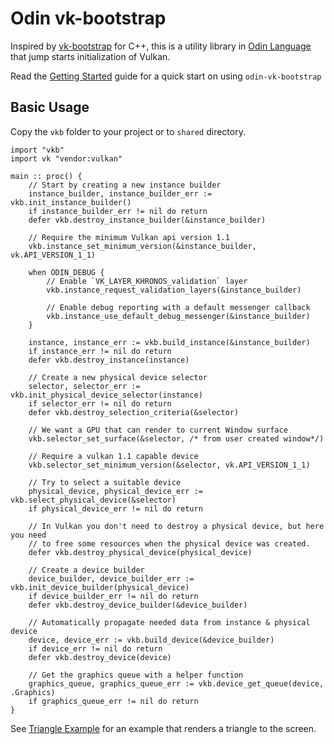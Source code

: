 # Odin vk-bootstrap

Inspired by [vk-bootstrap](https://github.com/charles-lunarg/vk-bootstrap/tree/main) for C++, this is a utility library in [Odin Language](https://odin-lang.org/) that jump starts initialization of Vulkan.

Read the [Getting Started](./docs/getting_started.md) guide for a quick start on using `odin-vk-bootstrap`

## Basic Usage

Copy the `vkb` folder to your project or to `shared` directory.

```odin
import "vkb"
import vk "vendor:vulkan"

main :: proc() {
    // Start by creating a new instance builder
    instance_builder, instance_builder_err := vkb.init_instance_builder()
    if instance_builder_err != nil do return
    defer vkb.destroy_instance_builder(&instance_builder)

    // Require the minimum Vulkan api version 1.1
    vkb.instance_set_minimum_version(&instance_builder, vk.API_VERSION_1_1)

    when ODIN_DEBUG {
        // Enable `VK_LAYER_KHRONOS_validation` layer
        vkb.instance_request_validation_layers(&instance_builder)

        // Enable debug reporting with a default messenger callback
        vkb.instance_use_default_debug_messenger(&instance_builder)
    }

    instance, instance_err := vkb.build_instance(&instance_builder)
    if instance_err != nil do return
    defer vkb.destroy_instance(instance)

    // Create a new physical device selector
    selector, selector_err := vkb.init_physical_device_selector(instance)
    if selector_err != nil do return
    defer vkb.destroy_selection_criteria(&selector)

    // We want a GPU that can render to current Window surface
    vkb.selector_set_surface(&selector, /* from user created window*/)

    // Require a vulkan 1.1 capable device
    vkb.selector_set_minimum_version(&selector, vk.API_VERSION_1_1)

    // Try to select a suitable device
    physical_device, physical_device_err := vkb.select_physical_device(&selector)
    if physical_device_err != nil do return

    // In Vulkan you don't need to destroy a physical device, but here you need
    // to free some resources when the physical device was created.
    defer vkb.destroy_physical_device(physical_device)

    // Create a device builder
    device_builder, device_builder_err := vkb.init_device_builder(physical_device)
    if device_builder_err != nil do return
    defer vkb.destroy_device_builder(&device_builder)

    // Automatically propagate needed data from instance & physical device
    device, device_err := vkb.build_device(&device_builder)
    if device_err != nil do return
    defer vkb.destroy_device(device)

    // Get the graphics queue with a helper function
    graphics_queue, graphics_queue_err := vkb.device_get_queue(device, .Graphics)
    if graphics_queue_err != nil do return
}
```

See [Triangle Example](./examples//triangle//triangle.odin) for an example that renders a triangle to the screen.
